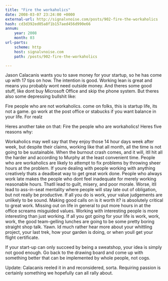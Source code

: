```yaml
---
title: "Fire the workaholics"
date: 2008-03-07 23:24:00 +0000
external-url: http://signalvnoise.com/posts/902-fire-the-workaholics
hash: cd3d392ed05a8f1b157aed456d990e66
annum:
    year: 2008
    month: 03
url-parts:
    scheme: http
    host: signalvnoise.com
    path: /posts/902-fire-the-workaholics

---
```


Jason Calacanis wants you to save money for your startup, so he has come up with 17 tips on how. The intention is good. Working lean is great and means you probably wont need outside money. And theres some good stuff, like dont buy Microsoft Office and skip the phone system. But theres also some depressing bullshit like:



Fire people who are not workaholics. come on folks, this is startup life, its not a game. go work at the post office or stabucks if you want balance in your life. For realz

Heres another take on that: Fire the people who are workaholics! Heres five reasons why:



Workaholics may well say that they enjoy those 14 hour days week after week, but despite their claims, working like that all month, all the time is not going to be sustainable. When the burnout crash comes, and it will, itll hit all the harder and according to Murphy at the least convenient time.
People who are workaholics are likely to attempt to fix problems by throwing sheer hours at the problem. If youre dealing with people working with anything creatively thats a deadbeat way to get great work done.
People who always work late makes the people who dont feel inadequate for merely working reasonable hours. Thatll lead to guilt, misery, and poor morale. Worse, itll lead to ass-in-seat mentality where people will stay late out of obligation, but not really be productive.
If all you do is work, your value judgements are unlikely to be sound. Making good calls on is it worth it? is absolutely critical to great work. Missing out on life in general to put more hours in at the office screams misguided values.
Working with interesting people is more interesting than just working. If all you got going for your life is work, work, work, the good team-gelling lunches are going to be some pretty boring straight shop talk. Yawn. Id much rather hear more about your whittling project, your last trek, how your garden is doing, or when youll get your flight certificate.

If your start-up can only succeed by being a sweatshop, your idea is simply not good enough. Go back to the drawing board and come up with something better that can be implemented by whole people, not cogs.



Update: Calacanis reeled it in and reconsidered, sorta. Requiring passion is certainly something we hopefully can all rally about.
